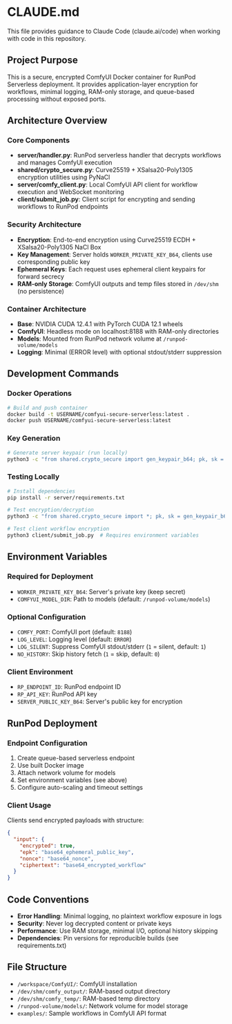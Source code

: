# CLAUDE.md

This file provides guidance to Claude Code (claude.ai/code) when working with code in this repository.

## Project Purpose
This is a secure, encrypted ComfyUI Docker container for RunPod Serverless deployment. It provides application-layer encryption for workflows, minimal logging, RAM-only storage, and queue-based processing without exposed ports.

## Architecture Overview

### Core Components
- **server/handler.py**: RunPod serverless handler that decrypts workflows and manages ComfyUI execution
- **shared/crypto_secure.py**: Curve25519 + XSalsa20-Poly1305 encryption utilities using PyNaCl
- **server/comfy_client.py**: Local ComfyUI API client for workflow execution and WebSocket monitoring
- **client/submit_job.py**: Client script for encrypting and sending workflows to RunPod endpoints

### Security Architecture
- **Encryption**: End-to-end encryption using Curve25519 ECDH + XSalsa20-Poly1305 NaCl Box
- **Key Management**: Server holds `WORKER_PRIVATE_KEY_B64`, clients use corresponding public key
- **Ephemeral Keys**: Each request uses ephemeral client keypairs for forward secrecy
- **RAM-only Storage**: ComfyUI outputs and temp files stored in `/dev/shm` (no persistence)

### Container Architecture
- **Base**: NVIDIA CUDA 12.4.1 with PyTorch CUDA 12.1 wheels
- **ComfyUI**: Headless mode on localhost:8188 with RAM-only directories
- **Models**: Mounted from RunPod network volume at `/runpod-volume/models`
- **Logging**: Minimal (ERROR level) with optional stdout/stderr suppression

## Development Commands

### Docker Operations
```bash
# Build and push container
docker build -t USERNAME/comfyui-secure-serverless:latest .
docker push USERNAME/comfyui-secure-serverless:latest
```

### Key Generation
```bash
# Generate server keypair (run locally)
python3 -c "from shared.crypto_secure import gen_keypair_b64; pk, sk = gen_keypair_b64(); print(f'SERVER_PUBLIC_KEY_B64={pk}'); print(f'WORKER_PRIVATE_KEY_B64={sk}')"
```

### Testing Locally
```bash
# Install dependencies
pip install -r server/requirements.txt

# Test encryption/decryption
python3 -c "from shared.crypto_secure import *; pk, sk = gen_keypair_b64(); print('Keys generated successfully')"

# Test client workflow encryption
python3 client/submit_job.py  # Requires environment variables
```

## Environment Variables

### Required for Deployment
- `WORKER_PRIVATE_KEY_B64`: Server's private key (keep secret)
- `COMFYUI_MODEL_DIR`: Path to models (default: `/runpod-volume/models`)

### Optional Configuration
- `COMFY_PORT`: ComfyUI port (default: `8188`)
- `LOG_LEVEL`: Logging level (default: `ERROR`)
- `LOG_SILENT`: Suppress ComfyUI stdout/stderr (`1` = silent, default: `1`)
- `NO_HISTORY`: Skip history fetch (`1` = skip, default: `0`)

### Client Environment
- `RP_ENDPOINT_ID`: RunPod endpoint ID
- `RP_API_KEY`: RunPod API key
- `SERVER_PUBLIC_KEY_B64`: Server's public key for encryption

## RunPod Deployment

### Endpoint Configuration
1. Create queue-based serverless endpoint
2. Use built Docker image
3. Attach network volume for models
4. Set environment variables (see above)
5. Configure auto-scaling and timeout settings

### Client Usage
Clients send encrypted payloads with structure:
```json
{
  "input": {
    "encrypted": true,
    "epk": "base64_ephemeral_public_key",
    "nonce": "base64_nonce",
    "ciphertext": "base64_encrypted_workflow"
  }
}
```

## Code Conventions
- **Error Handling**: Minimal logging, no plaintext workflow exposure in logs
- **Security**: Never log decrypted content or private keys
- **Performance**: Use RAM storage, minimal I/O, optional history skipping
- **Dependencies**: Pin versions for reproducible builds (see requirements.txt)

## File Structure
- `/workspace/ComfyUI/`: ComfyUI installation
- `/dev/shm/comfy_output/`: RAM-based output directory
- `/dev/shm/comfy_temp/`: RAM-based temp directory
- `/runpod-volume/models/`: Network volume for model storage
- `examples/`: Sample workflows in ComfyUI API format
